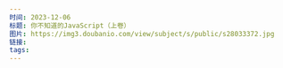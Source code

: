 ```yaml
---
时间: 2023-12-06
标题: 你不知道的JavaScript（上卷）
图片: https://img3.doubanio.com/view/subject/s/public/s28033372.jpg
链接: 
tags:
---
```




